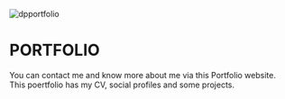 
![dpportfolio](https://github.com/mohanishpandey/PORTFOLIO/assets/83598114/c79c85e5-309c-4844-b3e8-2e2d648cba48)

# PORTFOLIO
You can contact me and know more about me via this Portfolio website.
This poertfolio has my CV, social profiles and some projects.

